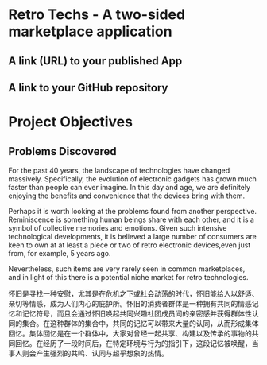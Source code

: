 # Retro Techs - A two-sided marketplace application

## A link (URL) to your published App

## A link to your GitHub repository

# Project Objectives

## Problems Discovered

For the past 40 years, the landscape of technologies have changed massively. Specifically, the evolution of electronic gadgets has grown much faster than people can ever imagine. In this day and age, we are definitely enjoying the benefits and convenience that the devices bring with them.

Perhaps it is worth looking at the problems found from another perspective. Reminiscence is something human beings share with each other, and it is a symbol of collective memories and emotions. Given such intensive technological developments, it is believed a large number of consumers are keen to own at at least a piece or two of retro electronic devices,even just from, for example, 5 years ago. 

Nevertheless, such items are very rarely seen in common marketplaces, and in light of this there is a potential niche market for retro technologies. 

怀旧是寻找一种安慰，尤其是在危机之下或社会动荡的时代，怀旧能给人以舒适、亲切等情感，成为人们内心的庇护所。怀旧的消费者群体是一种拥有共同的情感记忆和记忆符号，而且会通过怀旧唤起共同兴趣社团成员间的亲密感并获得群体性认同的集合。在这种群体的集合中，共同的记忆可以带来大量的认同，从而形成集体回忆。集体回忆是在一个群体中，大家对曾经一起共享、构建以及传承的事物的共同回忆。在经历了一段时间后，在特定环境与行为的指引下，这段记忆被唤醒，当事人则会产生强烈的共鸣、认同与超乎想象的热情。

